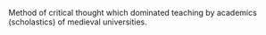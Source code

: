 Method of critical thought which dominated teaching by academics (scholastics) of medieval universities.
